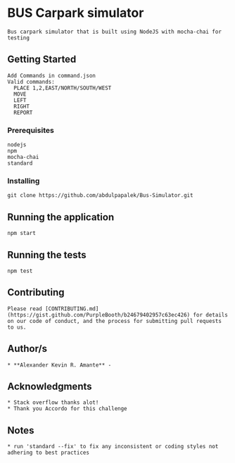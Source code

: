 # BUS Carpark simulator
```
Bus carpark simulator that is built using NodeJS with mocha-chai for testing
```
## Getting Started

```
Add Commands in command.json
Valid commands:
  PLACE 1,2,EAST/NORTH/SOUTH/WEST
  MOVE
  LEFT
  RIGHT
  REPORT

```
### Prerequisites
```
nodejs
npm
mocha-chai
standard
```
### Installing
```
git clone https://github.com/abdulpapalek/Bus-Simulator.git
```
## Running the application
```
npm start
```
## Running the tests
```
npm test
```
## Contributing
```
Please read [CONTRIBUTING.md](https://gist.github.com/PurpleBooth/b24679402957c63ec426) for details on our code of conduct, and the process for submitting pull requests to us.
```
## Author/s
```
* **Alexander Kevin R. Amante** - 
```
## Acknowledgments
```
* Stack overflow thanks alot!
* Thank you Accordo for this challenge
```
## Notes
```
* run 'standard --fix' to fix any inconsistent or coding styles not adhering to best practices
```
